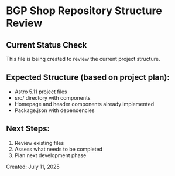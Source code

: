 # BGP Shop Repository Structure Review

## Current Status Check
This file is being created to review the current project structure.

## Expected Structure (based on project plan):
- Astro 5.11 project files
- src/ directory with components
- Homepage and header components already implemented
- Package.json with dependencies

## Next Steps:
1. Review existing files
2. Assess what needs to be completed
3. Plan next development phase

Created: July 11, 2025
